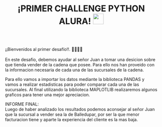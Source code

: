 <br>
<br>
<h1 align="center"><b>¡PRIMER CHALLENGE PYTHON ALURA!  </b><img src="https://media.giphy.com/media/hvRJCLFzcasrR4ia7z/giphy.gif" width="35"></h1>
<br>
<br>
<p>¡¡Bienvenidos al primer desafío!!. 🚀🚀🚀🚀
<br> 
<br>
En este desafio, debemos ayudar al señor Juan a tomar una desicion sobre que tienda vender de la cadena que posee.
Para ello nos han proveido con la informacion necesaria de cada una de las sucursales de la cadena.

Para ello vamos a importar los datos mediante la biblioteca PANDAS y vamos a realizar estadisticas para poder comparar cada una de las sucursales. Al final utilizando la biblioteca MAPLOTLIB realizaremos algunos graficos para tener una mejor apreciacion.

INFORME FINAL:
<br>
Luego de haber analizado los resultados podemos aconsejar al señor Juan que la sucursal a vender sea la de Balledupar, por ser la que menor facturacion tiene y aparte la experiencia del cliente es la mas baja.</p>
<br>
